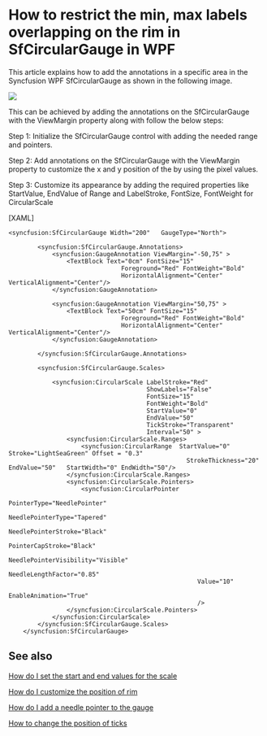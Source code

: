 # How to restrict the min, max labels overlapping on the rim in SfCircularGauge in WPF

This article explains how to add the annotations in a specific area in the Syncfusion WPF SfCircularGauge as shown in the following image.

 ![](Output.png)

This can be achieved by adding the annotations on the SfCircularGauge  with the ViewMargin property along with follow the below steps:

Step 1: Initialize the SfCircularGauge control with adding the needed range and pointers. 

Step 2: Add annotations on the SfCircularGauge with the ViewMargin property to customize the x and y position of the by using the pixel values.

Step 3:  Customize its appearance by adding the required properties like StartValue, EndValue of Range and LabelStroke, FontSize, FontWeight for CircularScale

[XAML]

```
<syncfusion:SfCircularGauge Width="200"   GaugeType="North">

        <syncfusion:SfCircularGauge.Annotations>
            <syncfusion:GaugeAnnotation ViewMargin="-50,75" >
                <TextBlock Text="0cm" FontSize="15" 
                               Foreground="Red" FontWeight="Bold"
                               HorizontalAlignment="Center" VerticalAlignment="Center"/>
            </syncfusion:GaugeAnnotation>

            <syncfusion:GaugeAnnotation ViewMargin="50,75" >
                <TextBlock Text="50cm" FontSize="15" 
                               Foreground="Red" FontWeight="Bold"
                               HorizontalAlignment="Center" VerticalAlignment="Center"/>
            </syncfusion:GaugeAnnotation>

        </syncfusion:SfCircularGauge.Annotations>
        
        <syncfusion:SfCircularGauge.Scales>

            <syncfusion:CircularScale LabelStroke="Red"                                       
                                      ShowLabels="False" 
                                      FontSize="15"
                                      FontWeight="Bold"
                                      StartValue="0" 
                                      EndValue="50" 
                                      TickStroke="Transparent"                                     
                                      Interval="50" >
                <syncfusion:CircularScale.Ranges>
                    <syncfusion:CircularRange  StartValue="0"  Stroke="LightSeaGreen" Offset = "0.3" 
                                                 StrokeThickness="20" EndValue="50"   StartWidth="0" EndWidth="50"/>
                </syncfusion:CircularScale.Ranges>
                <syncfusion:CircularScale.Pointers>
                    <syncfusion:CircularPointer 
                                                    PointerType="NeedlePointer" 
                                                    NeedlePointerType="Tapered"
                                                    NeedlePointerStroke="Black"
                                                    PointerCapStroke="Black"
                                                    NeedlePointerVisibility="Visible" 
                                                    NeedleLengthFactor="0.85"
                                                    Value="10"
                                                    EnableAnimation="True"                                                    
                                                    />
                </syncfusion:CircularScale.Pointers>
            </syncfusion:CircularScale>
        </syncfusion:SfCircularGauge.Scales>
    </syncfusion:SfCircularGauge>
```

## See also

[How do I set the start and end values for the scale](https://help.syncfusion.com/wpf/radial-gauge/scales#setting-start-and-end-values-for-scale)
 
[How do I customize the position of rim](https://help.syncfusion.com/wpf/radial-gauge/rim#setting-a-position-for-rim)
 
[How do I add a needle pointer to the gauge](https://help.syncfusion.com/wpf/radial-gauge/pointers#needle-pointer)
 
[How to change the position of ticks](https://help.syncfusion.com/wpf/radial-gauge/ticks#setting-ticks-visibility-in-scale)


